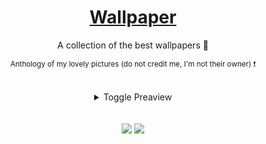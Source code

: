 <div align="center">
    <h1><a href="https://github.com/mobinjavari/Wallpapers">Wallpaper</a></h1>
    <p>A collection of the best wallpapers 🌠</p>
    <p><sup>Anthology of my lovely pictures (do not credit me, I'm not their owner) ❗</sup></p><br>
    <details>
        <summary>Toggle Preaview</summary><br>
        <img src="./wallpapers/Desktop-1151.jpg" width="auto"><br>
        <img src="./wallpapers/Desktop-1160.jpg" width="auto"><br>
        <img src="./wallpapers/Desktop-1171.jpg" width="auto"><br>
        <img src="./wallpapers/Desktop-1175.png" width="auto"><br>
        <img src="./wallpapers/Desktop-1179.png" width="auto"><br>
        <img src="./wallpapers/Desktop-1272.jpg" width="auto"><br>
        <img src="./wallpapers/Desktop-13110.png" width="auto"><br>
        <img src="./wallpapers/Desktop-1291.jpg" width="auto"><br>
        <img src="./wallpapers/Desktop-13119.png" width="auto"><br>
        <img src="./wallpapers/Desktop-1231.jpg" width="auto"><br>
        <img src="./wallpapers/Desktop-1241.jpg" width="auto"><br>
        <img src="./wallpapers/Desktop-1295.jpg" width="auto"><br>
        <p><a href="https://github.com/mobinjavari/wallpapers/tree/main/wallpapers">more wallpapers ...</a></p>
    </details><br><br>
    <img src="https://img.shields.io/github/stars/mobinjavari/wallpapers?color=4C8EDA&labelColor=252932">
    <img src="https://img.shields.io/github/repo-size/mobinjavari/wallpapers?color=4C8EDA&labelColor=252932">
</div><br>

